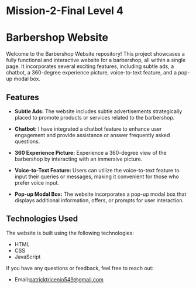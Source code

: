 # Mission-2-Final Level 4

# Barbershop Website

Welcome to the Barbershop Website repository! This project showcases a fully functional and interactive website for a barbershop, all within a single page. It incorporates several exciting features, including subtle ads, a chatbot, a 360-degree experience picture, voice-to-text feature, and a pop-up modal box.

## Features

- **Subtle Ads:** The website includes subtle advertisements strategically placed to promote products or services related to the barbershop.

- **Chatbot:** I have integrated a chatbot feature to enhance user engagement and provide assistance or answer frequently asked questions.

- **360 Experience Picture:** Experience a 360-degree view of the barbershop by interacting with an immersive picture.

- **Voice-to-Text Feature:** Users can utilize the voice-to-text feature to input their queries or messages, making it convenient for those who prefer voice input.

- **Pop-up Modal Box:** The website incorporates a pop-up modal box that displays additional information, offers, or prompts for user interaction.

## Technologies Used

The website is built using the following technologies:

- HTML
- CSS
- JavaScript


If you have any questions or feedback, feel free to reach out:

- Email:patricktricenio549@gmail.com
